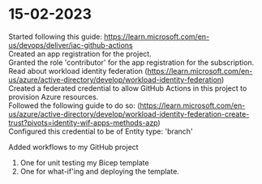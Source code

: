 # 15-02-2023

Started following this guide: https://learn.microsoft.com/en-us/devops/deliver/iac-github-actions  
Created an app registration for the project.  
Granted the role 'contributor' for the app registration for the subscription.  
Read about workload identity federation (https://learn.microsoft.com/en-us/azure/active-directory/develop/workload-identity-federation)  
Created a federated credential to allow GitHub Actions in this project to provision Azure resources.  
Followed the following guide to do so: (https://learn.microsoft.com/en-us/azure/active-directory/develop/workload-identity-federation-create-trust?pivots=identity-wif-apps-methods-azp)  
Configured this credential to be of Entity type: 'branch'  

Added workflows to my GitHub project
1. One for unit testing my Bicep template
2. One for what-if'ing and deploying the template.


